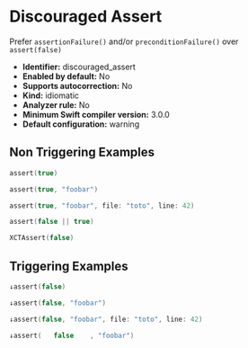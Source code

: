 # Discouraged Assert

Prefer `assertionFailure()` and/or `preconditionFailure()` over `assert(false)`

* **Identifier:** discouraged_assert
* **Enabled by default:** No
* **Supports autocorrection:** No
* **Kind:** idiomatic
* **Analyzer rule:** No
* **Minimum Swift compiler version:** 3.0.0
* **Default configuration:** warning

## Non Triggering Examples

```swift
assert(true)
```

```swift
assert(true, "foobar")
```

```swift
assert(true, "foobar", file: "toto", line: 42)
```

```swift
assert(false || true)
```

```swift
XCTAssert(false)
```

## Triggering Examples

```swift
↓assert(false)
```

```swift
↓assert(false, "foobar")
```

```swift
↓assert(false, "foobar", file: "toto", line: 42)
```

```swift
↓assert(   false    , "foobar")
```